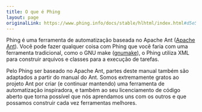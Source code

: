 ```yaml
---
title: O que é Phing
layout: page
originalLink: https://www.phing.info/docs/stable/hlhtml/index.html#d5e500
---
```


Phing é uma ferramenta de automatização baseada no Apache Ant ([Apache Ant](http://ant.apache.org/)). 
Você pode fazer qualquer coisa com Phing que você faria com uma ferramenta tradicional, como o GNU make 
([gnumake](http://www.gnu.org/software/make/make.html)), o Phing utiliza XML para construir arquivos e classes
para a execução de tarefas.

Pelo Phing ser baseado no Apache Ant, partes deste manual também são adaptados a partir do manual do Ant.
Somos extremamente gratos ao projeto Ant por criar (e continuar mantendo) uma ferramenta de automatização inspiradora, 
e também ao seu licenciamento de código aberto que torna possível que nós aprendamos uns com os outros e que possamos 
construir cada vez ferramentas melhores.